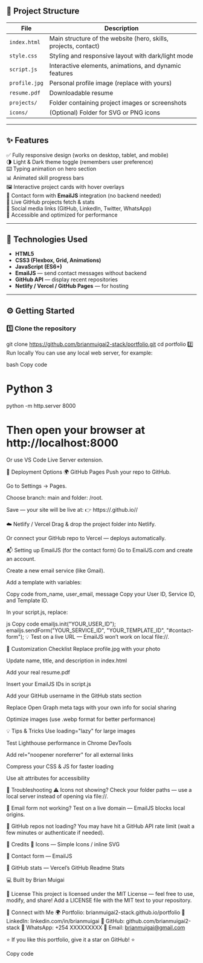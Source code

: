 ## 📁 Project Structure

| File | Description |
|------|--------------|
| `index.html` | Main structure of the website (hero, skills, projects, contact) |
| `style.css` | Styling and responsive layout with dark/light mode |
| `script.js` | Interactive elements, animations, and dynamic features |
| `profile.jpg` | Personal profile image (replace with yours) |
| `resume.pdf` | Downloadable resume |
| `projects/` | Folder containing project images or screenshots |
| `icons/` | (Optional) Folder for SVG or PNG icons |

---

## ✨ Features

✅ Fully responsive design (works on desktop, tablet, and mobile)  
🌗 Light & Dark theme toggle (remembers user preference)  
⌨️ Typing animation on hero section  
📊 Animated skill progress bars  
🖼️ Interactive project cards with hover overlays  
💬 Contact form with **EmailJS** integration (no backend needed)  
🐙 Live GitHub projects fetch & stats  
🔗 Social media links (GitHub, LinkedIn, Twitter, WhatsApp)  
🧠 Accessible and optimized for performance  

---

## 🧰 Technologies Used

- **HTML5**
- **CSS3 (Flexbox, Grid, Animations)**
- **JavaScript (ES6+)**
- **EmailJS** — send contact messages without backend
- **GitHub API** — display recent repositories
- **Netlify / Vercel / GitHub Pages** — for hosting

---

## ⚙️ Getting Started

### 1️⃣ Clone the repository
git clone https://github.com/brianmuigai2-stack/portfolio.git
cd portfolio
2️⃣ Run locally
You can use any local web server, for example:

bash
Copy code
# Python 3
python -m http.server 8000
# Then open your browser at http://localhost:8000
Or use VS Code Live Server extension.

🚀 Deployment Options
🌍 GitHub Pages
Push your repo to GitHub.

Go to Settings → Pages.

Choose branch: main and folder: /root.

Save — your site will be live at:
👉 https://<your-username>.github.io/<repo-name>/

☁️ Netlify / Vercel
Drag & drop the project folder into Netlify.

Or connect your GitHub repo to Vercel — deploys automatically.

📬 Setting up EmailJS (for the contact form)
Go to EmailJS.com and create an account.

Create a new email service (like Gmail).

Add a template with variables:

Copy code
from_name, user_email, message
Copy your User ID, Service ID, and Template ID.

In your script.js, replace:

js
Copy code
emailjs.init("YOUR_USER_ID");
emailjs.sendForm("YOUR_SERVICE_ID", "YOUR_TEMPLATE_ID", "#contact-form");
💡 Test on a live URL — EmailJS won’t work on local file://.

🧩 Customization Checklist
 Replace profile.jpg with your photo

 Update name, title, and description in index.html

 Add your real resume.pdf

 Insert your EmailJS IDs in script.js

 Add your GitHub username in the GitHub stats section

 Replace Open Graph meta tags with your own info for social sharing

 Optimize images (use .webp format for better performance)

💡 Tips & Tricks
Use loading="lazy" for large images

Test Lighthouse performance in Chrome DevTools

Add rel="noopener noreferrer" for all external links

Compress your CSS & JS for faster loading

Use alt attributes for accessibility

🐛 Troubleshooting
⚠️ Icons not showing?
Check your folder paths — use a local server instead of opening via file://.

📨 Email form not working?
Test on a live domain — EmailJS blocks local origins.

🐙 GitHub repos not loading?
You may have hit a GitHub API rate limit (wait a few minutes or authenticate if needed).

🧭 Credits
🧩 Icons — Simple Icons / inline SVG

💌 Contact form — EmailJS

🐙 GitHub stats — Vercel’s GitHub Readme Stats

💻 Built by Brian Muigai

📜 License
This project is licensed under the MIT License — feel free to use, modify, and share!
Add a LICENSE file with the MIT text to your repository.

💬 Connect with Me
🌍 Portfolio: brianmuigai2-stack.github.io/portfolio
💼 LinkedIn: linkedin.com/in/brianmuigai
🐙 GitHub: github.com/brianmuigai2-stack
💬 WhatsApp: +254 XXXXXXXXX
📧 Email: brianmuigai@gmail.com

⭐ If you like this portfolio, give it a star on GitHub! ⭐

Copy code


